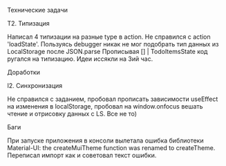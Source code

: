 Технические задачи

T2. Типизация

Написал 4 типизации на разные type в action. 
Не справился с action 'loadState'. 
Пользуясь debugger никак не мог подобрать тип данных из LocalStorage после JSON.parse
Прописывая [] | TodoItemsState код ругался на типизацию.
Идеи иссякли на 3ий час.



Доработки

I2. Синхронизация

Не справился с заданием, пробовал прописать зависимости useEffect на изменения в localStorage, 
пробовал на window.onfocus вешать чтение и отрисовку данных с LS. Все не то)


Баги

При запуске приложения в консоли вылетала ошибка библиотеки
Material-UI: the createMuiTheme function was renamed to createTheme.
Переписал импорт как и советовал текст ошибки.
